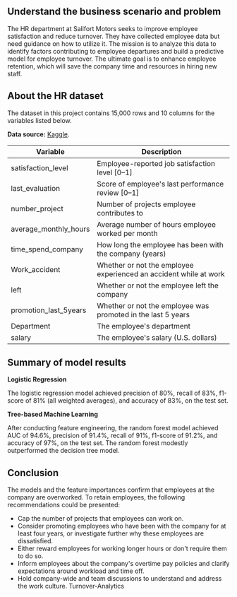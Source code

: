 ## Understand the business scenario and problem

The HR department at Salifort Motors seeks to improve employee satisfaction and reduce turnover. They have collected employee data but need guidance on how to utilize it. The mission is to analyze this data to identify factors contributing to employee departures and build a predictive model for employee turnover. The ultimate goal is to enhance employee retention, which will save the company time and resources in hiring new staff.

## About the HR dataset

The dataset in this project contains 15,000 rows and 10 columns for the variables listed below. 

**Data source:** [Kaggle](https://www.kaggle.com/datasets/mfaisalqureshi/hr-analytics-and-job-prediction?select=HR_comma_sep.csv).

Variable  |Description |
-----|-----|
satisfaction_level|Employee-reported job satisfaction level [0&ndash;1]|
last_evaluation|Score of employee's last performance review [0&ndash;1]|
number_project|Number of projects employee contributes to|
average_monthly_hours|Average number of hours employee worked per month|
time_spend_company|How long the employee has been with the company (years)
Work_accident|Whether or not the employee experienced an accident while at work
left|Whether or not the employee left the company
promotion_last_5years|Whether or not the employee was promoted in the last 5 years
Department|The employee's department
salary|The employee's salary (U.S. dollars)


## Summary of model results

**Logistic Regression**

The logistic regression model achieved precision of 80%, recall of 83%, f1-score of 81% (all weighted averages), and accuracy of 83%, on the test set.

**Tree-based Machine Learning**

After conducting feature engineering, the random forest model achieved AUC of 94.6%, precision of 91.4%, recall of 91%, f1-score of 91.2%, and accuracy of 97%, on the test set. The random forest modestly outperformed the decision tree model.	


## Conclusion
The models and the feature importances confirm that employees at the company are overworked.
To retain employees, the following recommendations could be presented:
- Cap the number of projects that employees can work on.
- Consider promoting employees who have been with the company for at least four years, or investigate further why these employees are dissatisfied.
- Either reward employees for working longer hours or don't require them to do so.
- Inform employees about the company's overtime pay policies and clarify expectations around workload and time off.
- Hold company-wide and team discussions to understand and address the work culture. Turnover-Analytics
